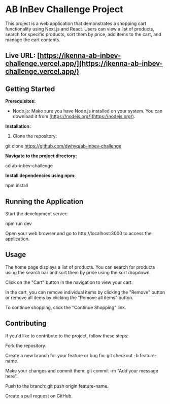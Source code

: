 # AB InBev Challenge Project

This project is a web application that demonstrates a shopping cart functionality using Next.js and React. Users can view a list of products, search for specific products, sort them by price, add items to the cart, and manage the cart contents.

## Live URL: [https://ikenna-ab-inbev-challenge.vercel.app/](https://ikenna-ab-inbev-challenge.vercel.app/)

## Getting Started

**Prerequisites:**

- Node.js: Make sure you have Node.js installed on your system. You can download it from [https://nodejs.org/](https://nodejs.org/).

**Installation:**

1. Clone the repository:

git clone https://github.com/dwhyq/ab-inbev-challenge

**Navigate to the project directory:**

cd ab-inbev-challenge

**Install dependencies using npm:**

npm install

## Running the Application

Start the development server:

npm run dev

Open your web browser and go to http://localhost:3000 to access the application.

## Usage

The home page displays a list of products. You can search for products using the search bar and sort them by price using the sort dropdown.

Click on the "Cart" button in the navigation to view your cart.

In the cart, you can remove individual items by clicking the "Remove" button or remove all items by clicking the "Remove all items" button.

To continue shopping, click the "Continue Shopping" link.

## Contributing

If you'd like to contribute to the project, follow these steps:

Fork the repository.

Create a new branch for your feature or bug fix: git checkout -b feature-name.

Make your changes and commit them: git commit -m "Add your message here".

Push to the branch: git push origin feature-name.

Create a pull request on GitHub.
